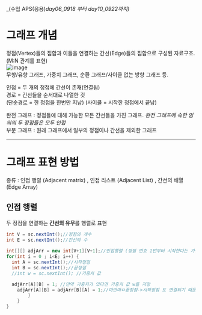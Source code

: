 _(수업 APS(응용)_day06_0918 부터 day10_0922까지)_  
  
# 그래프 개념
정점(Vertex)들의 집합과 이들을 연결하는 간선(Edge)들의 집합으로 구성된 자료구조. (M:N 관계를 표현)  
![image](https://github.com/Youth787/SSAFY_Algorithm_Study/assets/141205653/4482dab9-8034-4467-9517-9dd4e23a31b1)  
무향/유향 그래프, 가중치 그래프, 순환 그래프/사이클 없는 방향 그래프 등.  
  
인접 = 두 개의 정점에 간선이 존재(연결됨)  
경로 = 간선들을 순서대로 나열한 것   
(단순경로 = 한 정점을 한번만 지남) (사이클 = 시작한 정점에서 끝남)  
  
완전 그래프 : 정점들에 대해 가능한 모든 간선들을 가진 그래프. *완전 그래프에 속한 임의의 두 정점들은 모두 인접*  
부분 그래프 : 원래 그래프에서 일부의 정점이나 간선을 제외한 그래프  

----------------  
  
# 그래프 표현 방법
종류 : 인접 행렬 (Adjacent matrix) , 인접 리스트 (Adjacent List) , 간선의 배열 (Edge Array)  
  
## 인접 행렬
두 정점을 연결하는 **간선의 유무**를 행렬로 표현  
```java
int V = sc.nextInt();//정점의 개수
int E = sc.nextInt();//간선의 수
		
int[][] adjArr = new int[V+1][V+1];//인접행렬 (정점 번호 1번부터 시작한다는 가정)
for(int i = 0 ; i<E; i++) {
  int A = sc.nextInt();//시작정점
  int B = sc.nextInt();//끝정점
  //int w = sc.nextInt(); //가중치 값

  adjArr[A][B] = 1; //만약 가중치가 있다면 가중치 값 w를 저장
	adjArr[A][B] = adjArr[B][A] = 1;//마만마ㅁ끝정점->시작정점 도 연결되기 때문에 반대의 경우도 저장.			
		}	
	}
}
```

